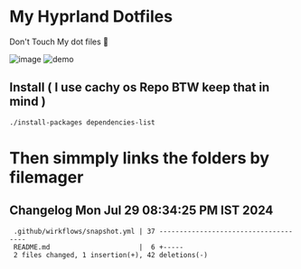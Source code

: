 # My Hyprland Dotfiles
  Don't Touch My dot files 🙂
 

  ![image](https://github.com/ALEX5402/dotfiles/assets/76860596/2fbe6020-4d76-4cf7-b052-58ff43cda405)
  ![demo](https://github.com/ALEX5402/dotfiles/assets/76860596/ff68bba7-e8da-49d3-a716-3ed3d73cfc25)

## Install ( I use cachy os Repo BTW keep that in mind )
``` ./install-packages dependencies-list ```

# Then simmply links the folders by filemager
 
## Changelog Mon Jul 29 08:34:25 PM IST 2024
```
 .github/wirkflows/snapshot.yml | 37 -------------------------------------
 README.md                      |  6 +-----
 2 files changed, 1 insertion(+), 42 deletions(-)
```
 
